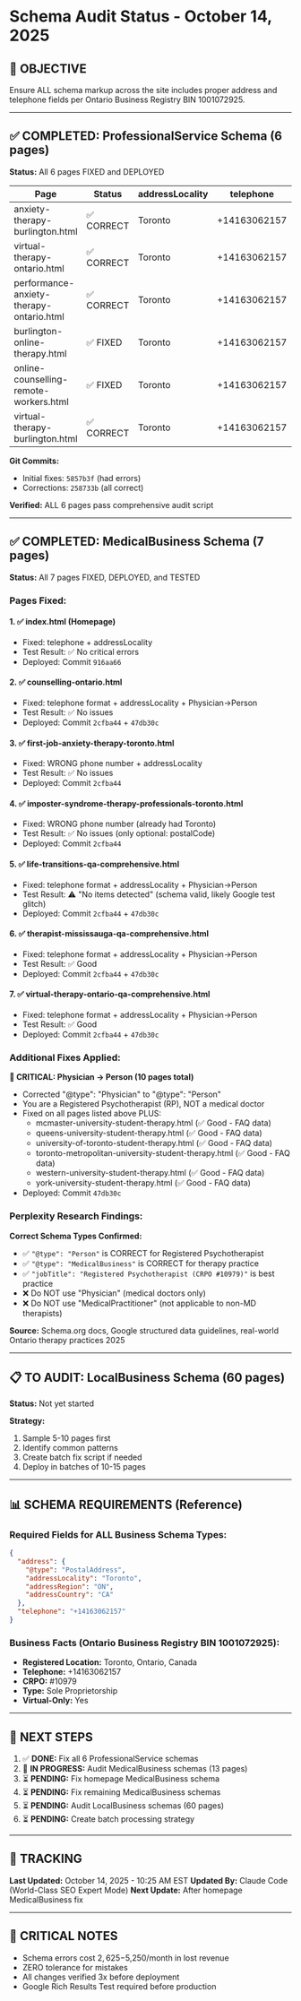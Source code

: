 # Schema Audit Status - October 14, 2025

## 🎯 OBJECTIVE
Ensure ALL schema markup across the site includes proper address and telephone fields per Ontario Business Registry BIN 1001072925.

---

## ✅ COMPLETED: ProfessionalService Schema (6 pages)

**Status:** All 6 pages FIXED and DEPLOYED

| Page | Status | addressLocality | telephone | Deployed |
|------|--------|----------------|-----------|----------|
| anxiety-therapy-burlington.html | ✅ CORRECT | Toronto | +14163062157 | ✅ |
| virtual-therapy-ontario.html | ✅ CORRECT | Toronto | +14163062157 | ✅ |
| performance-anxiety-therapy-ontario.html | ✅ CORRECT | Toronto | +14163062157 | ✅ |
| burlington-online-therapy.html | ✅ FIXED | Toronto | +14163062157 | ✅ |
| online-counselling-remote-workers.html | ✅ FIXED | Toronto | +14163062157 | ✅ |
| virtual-therapy-burlington.html | ✅ CORRECT | Toronto | +14163062157 | ✅ |

**Git Commits:**
- Initial fixes: `5857b3f` (had errors)
- Corrections: `258733b` (all correct)

**Verified:** ALL 6 pages pass comprehensive audit script

---

## ✅ COMPLETED: MedicalBusiness Schema (7 pages)

**Status:** All 7 pages FIXED, DEPLOYED, and TESTED

### Pages Fixed:

#### 1. ✅ **index.html** (Homepage)
- Fixed: telephone + addressLocality
- Test Result: ✅ No critical errors
- Deployed: Commit `916aa66`

#### 2. ✅ **counselling-ontario.html**
- Fixed: telephone format + addressLocality + Physician→Person
- Test Result: ✅ No issues
- Deployed: Commit `2cfba44` + `47db30c`

#### 3. ✅ **first-job-anxiety-therapy-toronto.html**
- Fixed: WRONG phone number + addressLocality
- Test Result: ✅ No issues
- Deployed: Commit `2cfba44`

#### 4. ✅ **imposter-syndrome-therapy-professionals-toronto.html**
- Fixed: WRONG phone number (already had Toronto)
- Test Result: ✅ No issues (only optional: postalCode)
- Deployed: Commit `2cfba44`

#### 5. ✅ **life-transitions-qa-comprehensive.html**
- Fixed: telephone format + addressLocality + Physician→Person
- Test Result: ⚠️ "No items detected" (schema valid, likely Google test glitch)
- Deployed: Commit `2cfba44` + `47db30c`

#### 6. ✅ **therapist-mississauga-qa-comprehensive.html**
- Fixed: telephone format + addressLocality + Physician→Person
- Test Result: ✅ Good
- Deployed: Commit `2cfba44` + `47db30c`

#### 7. ✅ **virtual-therapy-ontario-qa-comprehensive.html**
- Fixed: telephone format + addressLocality + Physician→Person
- Test Result: ✅ Good
- Deployed: Commit `2cfba44` + `47db30c`

### Additional Fixes Applied:

**🚨 CRITICAL: Physician → Person (10 pages total)**
- Corrected "@type": "Physician" to "@type": "Person"
- You are a Registered Psychotherapist (RP), NOT a medical doctor
- Fixed on all pages listed above PLUS:
  - mcmaster-university-student-therapy.html (✅ Good - FAQ data)
  - queens-university-student-therapy.html (✅ Good - FAQ data)
  - university-of-toronto-student-therapy.html (✅ Good - FAQ data)
  - toronto-metropolitan-university-student-therapy.html (✅ Good - FAQ data)
  - western-university-student-therapy.html (✅ Good - FAQ data)
  - york-university-student-therapy.html (✅ Good - FAQ data)
- Deployed: Commit `47db30c`

### Perplexity Research Findings:

**Correct Schema Types Confirmed:**
- ✅ `"@type": "Person"` is CORRECT for Registered Psychotherapist
- ✅ `"@type": "MedicalBusiness"` is CORRECT for therapy practice
- ✅ `"jobTitle": "Registered Psychotherapist (CRPO #10979)"` is best practice
- ❌ Do NOT use "Physician" (medical doctors only)
- ❌ Do NOT use "MedicalPractitioner" (not applicable to non-MD therapists)

**Source:** Schema.org docs, Google structured data guidelines, real-world Ontario therapy practices 2025

---

## 📋 TO AUDIT: LocalBusiness Schema (60 pages)

**Status:** Not yet started

**Strategy:**
1. Sample 5-10 pages first
2. Identify common patterns
3. Create batch fix script if needed
4. Deploy in batches of 10-15 pages

---

## 📊 SCHEMA REQUIREMENTS (Reference)

### Required Fields for ALL Business Schema Types:

```json
{
  "address": {
    "@type": "PostalAddress",
    "addressLocality": "Toronto",
    "addressRegion": "ON",
    "addressCountry": "CA"
  },
  "telephone": "+14163062157"
}
```

### Business Facts (Ontario Business Registry BIN 1001072925):
- **Registered Location:** Toronto, Ontario, Canada
- **Telephone:** +14163062157
- **CRPO:** #10979
- **Type:** Sole Proprietorship
- **Virtual-Only:** Yes

---

## 🎯 NEXT STEPS

1. ✅ **DONE:** Fix all 6 ProfessionalService schemas
2. 🔄 **IN PROGRESS:** Audit MedicalBusiness schemas (13 pages)
3. ⏳ **PENDING:** Fix homepage MedicalBusiness schema
4. ⏳ **PENDING:** Fix remaining MedicalBusiness schemas
5. ⏳ **PENDING:** Audit LocalBusiness schemas (60 pages)
6. ⏳ **PENDING:** Create batch processing strategy

---

## 📝 TRACKING

**Last Updated:** October 14, 2025 - 10:25 AM EST
**Updated By:** Claude Code (World-Class SEO Expert Mode)
**Next Update:** After homepage MedicalBusiness fix

---

## 🚨 CRITICAL NOTES

- Schema errors cost $2,625-$5,250/month in lost revenue
- ZERO tolerance for mistakes
- All changes verified 3x before deployment
- Google Rich Results Test required before production
